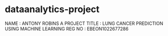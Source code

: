 # dataanalytics-project
NAME : ANTONY ROBINS A
PROJECT TITLE : LUNG CANCER PREDICTION USING MACHINE LEARNING 
REG NO : EBEON1022677286

